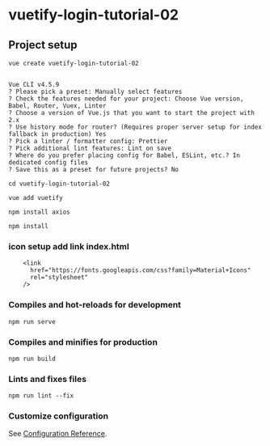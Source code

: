 # vuetify-login-tutorial-02

## Project setup

```
vue create vuetify-login-tutorial-02


Vue CLI v4.5.9
? Please pick a preset: Manually select features
? Check the features needed for your project: Choose Vue version, Babel, Router, Vuex, Linter
? Choose a version of Vue.js that you want to start the project with 2.x
? Use history mode for router? (Requires proper server setup for index fallback in production) Yes
? Pick a linter / formatter config: Prettier
? Pick additional lint features: Lint on save
? Where do you prefer placing config for Babel, ESLint, etc.? In dedicated config files
? Save this as a preset for future projects? No

cd vuetify-login-tutorial-02

vue add vuetify

npm install axios

npm install
```

### icon setup add link index.html

```
    <link
      href="https://fonts.googleapis.com/css?family=Material+Icons"
      rel="stylesheet"
    />
```

### Compiles and hot-reloads for development

```
npm run serve
```

### Compiles and minifies for production

```
npm run build
```

### Lints and fixes files

```
npm run lint --fix
```

### Customize configuration

See [Configuration Reference](https://cli.vuejs.org/config/).
